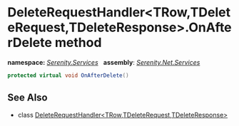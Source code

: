 # DeleteRequestHandler&lt;TRow,TDeleteRequest,TDeleteResponse&gt;.OnAfterDelete method
**namespace:** *[Serenity.Services](../../README.md#serenity.services-namespace)*   **assembly**: *[Serenity.Net.Services](../../README.md)*

```csharp
protected virtual void OnAfterDelete()
```

## See Also

* class [DeleteRequestHandler&lt;TRow,TDeleteRequest,TDeleteResponse&gt;](../DeleteRequestHandler-3.md)